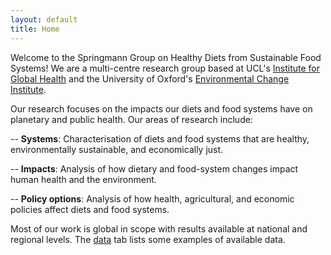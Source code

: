 ```yaml
---
layout: default
title: Home
---
```


Welcome to the Springmann Group on Healthy Diets from Sustainable Food Systems! We are a multi-centre research group based at UCL's [Institute for Global Health](https://www.ucl.ac.uk/global-health/igh-centres-0) and the University of Oxford's [Environmental Change Institute](https://www.eci.ox.ac.uk/research/environment-health).

Our research focuses on the impacts our diets and food systems have on planetary and public health. Our areas of research include:

-- **Systems**: Characterisation of diets and food systems that are healthy, environmentally sustainable, and economically just.

-- **Impacts**: Analysis of how dietary and food-system changes impact human health and the environment.

-- **Policy options**: Analysis of how health, agricultural, and economic policies affect diets and food systems.

Most of our work is global in scope with results available at national and regional levels. The [data](https://scaleffi.github.io/webtest-marco-2/data.html) tab lists some examples of available data. 
